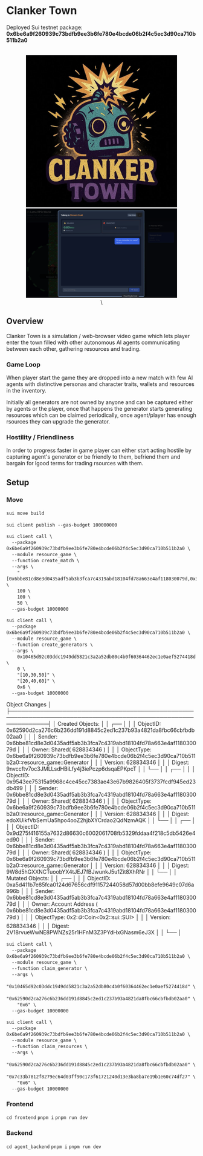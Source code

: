 # Clanker Town

Deployed Sui testnet package: **0x6be6a9f260939c73bdfb9ee3b6fe780e4bcde06b2f4c5ec3d90ca710b511b2a0**

<p align="center">
    <br />
        <img src="/frontend/assets/clanker_logo.png" width="400" alt="logo"/>
    <br />
        <img src="/frontend/assets/clanker_chat.png"width="400" alt="logo"/>
    <br />
\</p>

## Overview

Clanker Town is a simulation / web-browser video game which lets player enter the town filled with other autonomous AI agents communicating between each other, gathering resources and trading.

### Game Loop

When player start the game they are dropped into a new match with few AI agents with distinctive personas and character traits, wallets and resources in the inventory.

Initially all generators are not owned by anyone and can be captured either by agents or the player, once that happens the generator starts generating resources which can be claimed periodically, once agent/player has enough rsources they can upgrade the generator.

### Hostility / Friendliness

In order to progress faster in game player can either start acting hostile by capturing agent's generator or be friendly to them, befriend them and bargain for lgood terms for trading rsources with them.

## Setup

### Move

`sui move build`

`sui client publish --gas-budget 100000000  `

```
sui client call \
  --package 0x6be6a9f260939c73bdfb9ee3b6fe780e4bcde06b2f4c5ec3d90ca710b511b2a0 \
  --module resource_game \
  --function create_match \
  --args \
    "[0x6bbe81cd8e3d0435adf5ab3b3fca7c4319abd18104fd78a663e4af118030079d,0x3c2b7961093edaf577879f1ca9fc709f593b8f42c2c9052166d8464606a20cc9]" \
    100 \
    100 \
    50 \
  --gas-budget 10000000
```

```
sui client call \
  --package 0x6be6a9f260939c73bdfb9ee3b6fe780e4bcde06b2f4c5ec3d90ca710b511b2a0 \
  --module resource_game \
  --function create_generators \
  --args \
    0x10465d92c03ddc1949dd5821c3a2a52db80c4b0f60364462ec1e0aef5274418d \
    0 \
    "[10,30,50]" \
    "[20,40,60]" \
    0x6 \
  --gas-budget 10000000
```

Object Changes │
├──────────────────────────────────────────────────────────────────────────────────────────────────────────────┤
│ Created Objects: │
│ ┌── │
│ │ ObjectID: 0x62590d2ca276c6b236dd191d8845c2ed1c237b93a4821da8fbc66cbfbdb02aa0 │
│ │ Sender: 0x6bbe81cd8e3d0435adf5ab3b3fca7c4319abd18104fd78a663e4af118030079d │
│ │ Owner: Shared( 628834346 ) │
│ │ ObjectType: 0x6be6a9f260939c73bdfb9ee3b6fe780e4bcde06b2f4c5ec3d90ca710b511b2a0::resource_game::Generator │
│ │ Version: 628834346 │
│ │ Digest: 9nvccftv7oc3JMLLsdHBiLfy4j3iePczp6dsqaEPKpcT │
│ └── │
│ ┌── │
│ │ ObjectID: 0x9543ee75315a9968c4ce45cc7383ae43e67b9826405f3737fcdf945ed23db499 │
│ │ Sender: 0x6bbe81cd8e3d0435adf5ab3b3fca7c4319abd18104fd78a663e4af118030079d │
│ │ Owner: Shared( 628834346 ) │
│ │ ObjectType: 0x6be6a9f260939c73bdfb9ee3b6fe780e4bcde06b2f4c5ec3d90ca710b511b2a0::resource_game::Generator │
│ │ Version: 628834346 │
│ │ Digest: edoXUikfVbSemUa5hpo4ooZ2hjbXYCrdao2QdNzmAQK │
│ └── │
│ ┌── │
│ │ ObjectID: 0x9d275f416155a7632d86630c6002061708fb5329fddaa4f218c5db5426e4ed90 │
│ │ Sender: 0x6bbe81cd8e3d0435adf5ab3b3fca7c4319abd18104fd78a663e4af118030079d │
│ │ Owner: Shared( 628834346 ) │
│ │ ObjectType: 0x6be6a9f260939c73bdfb9ee3b6fe780e4bcde06b2f4c5ec3d90ca710b511b2a0::resource_game::Generator │
│ │ Version: 628834346 │
│ │ Digest: 9W8d5hGXXNCTuoobYX4tJEJ7fBJwunkJ5u1Zit8XhRNr │
│ └── │
│ Mutated Objects: │
│ ┌── │
│ │ ObjectID: 0xa5d411b7e85fca0124d67656cdf91157244058d57d00bb8efe9649c07d6a996b │
│ │ Sender: 0x6bbe81cd8e3d0435adf5ab3b3fca7c4319abd18104fd78a663e4af118030079d │
│ │ Owner: Account Address ( 0x6bbe81cd8e3d0435adf5ab3b3fca7c4319abd18104fd78a663e4af118030079d ) │
│ │ ObjectType: 0x2::coin::Coin<0x2::sui::SUI> │
│ │ Version: 628834346 │
│ │ Digest: 2V18rvueWwNE8PWNZs25r1HFnM3Z3PYdHxGNasm6eJ3X │
│ └── │

```
sui client call \
  --package 0x6be6a9f260939c73bdfb9ee3b6fe780e4bcde06b2f4c5ec3d90ca710b511b2a0 \
  --module resource_game \
  --function claim_generator \
  --args \
    "0x10465d92c03ddc1949dd5821c3a2a52db80c4b0f60364462ec1e0aef5274418d" \
    "0x62590d2ca276c6b236dd191d8845c2ed1c237b93a4821da8fbc66cbfbdb02aa0" \
    "0x6" \
  --gas-budget 10000000
```

```
sui client call \
  --package 0x6be6a9f260939c73bdfb9ee3b6fe780e4bcde06b2f4c5ec3d90ca710b511b2a0 \
  --module resource_game \
  --function claim_resources \
  --args \
    "0x62590d2ca276c6b236dd191d8845c2ed1c237b93a4821da8fbc66cbfbdb02aa0" \
    "0x7c33b7812f8279ec64d03ff90c173f61721240d13e3ba8ba7e19b1e60c74df27" \
    "0x6" \
  --gas-budget 10000000
```

### Frontend

`cd frontend`
`pnpm i`
`pnpm run dev`

### Backend

`cd agent_backend`
`pnpm i`
`pnpm run dev`
